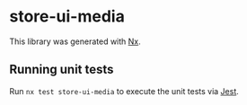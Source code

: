 # store-ui-media

This library was generated with [Nx](https://nx.dev).

## Running unit tests

Run `nx test store-ui-media` to execute the unit tests via [Jest](https://jestjs.io).
